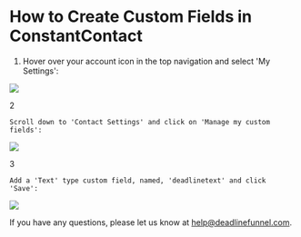 # How to Create Custom Fields in ConstantContact

1. Hover over your account icon in the top navigation and select 'My Settings':

![](https://d33v4339jhl8k0.cloudfront.net/docs/assets/53974d6ce4b0c76107b109d1/images/5a340b592c7d3a46d5961e2d/file-%20AmxRb9GHa5.png)

2

```text
Scroll down to 'Contact Settings' and click on 'Manage my custom fields': 
```

![](https://d33v4339jhl8k0.cloudfront.net/docs/assets/53974d6ce4b0c76107b109d1/images/57219080c6979178c212abf2/file-%20PB6B6FyfJi.jpg)

3

```text
Add a 'Text' type custom field, named, 'deadlinetext' and click 'Save':
```

![](https://d33v4339jhl8k0.cloudfront.net/docs/assets/53974d6ce4b0c76107b109d1/images/57219077c6979178c212abf1/file-%20tsqmyj6u15.jpg)

If you have any questions, please let us know at [help@deadlinefunnel.com](mailto:mailto:help@deadlinefunnel.com).

